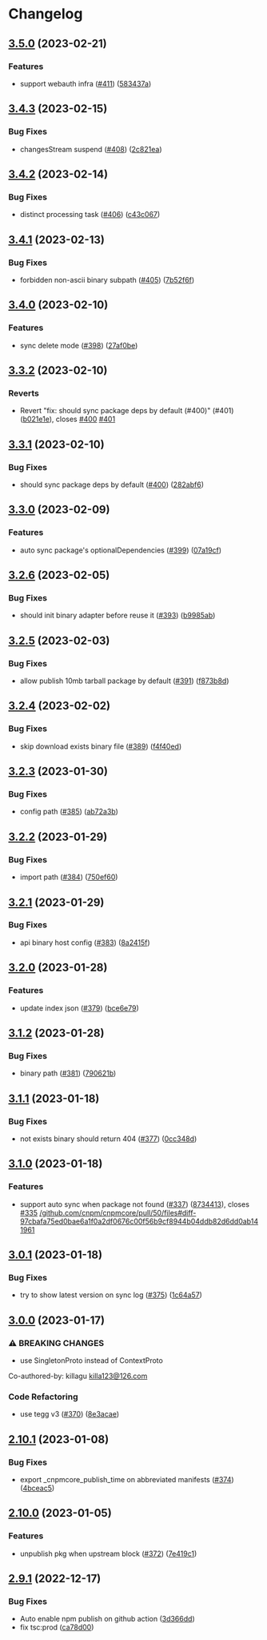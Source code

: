 # Changelog

## [3.5.0](https://github.com/cnpm/npmcore/compare/v3.4.3...v3.5.0) (2023-02-21)


### Features

* support webauth infra ([#411](https://github.com/cnpm/npmcore/issues/411)) ([583437a](https://github.com/cnpm/npmcore/commit/583437a83ea8cb04667629b70d637891808ae3dc))

## [3.4.3](https://github.com/cnpm/npmcore/compare/v3.4.2...v3.4.3) (2023-02-15)


### Bug Fixes

* changesStream suspend ([#408](https://github.com/cnpm/npmcore/issues/408)) ([2c821ea](https://github.com/cnpm/npmcore/commit/2c821eaa64a98b5515327ae5ffad0af2358a8554))

## [3.4.2](https://github.com/cnpm/npmcore/compare/v3.4.1...v3.4.2) (2023-02-14)


### Bug Fixes

* distinct processing task ([#406](https://github.com/cnpm/npmcore/issues/406)) ([c43c067](https://github.com/cnpm/npmcore/commit/c43c067211e80f402aa645cd9da36ae1e8c42153))

## [3.4.1](https://github.com/cnpm/npmcore/compare/v3.4.0...v3.4.1) (2023-02-13)


### Bug Fixes

* forbidden non-ascii binary subpath ([#405](https://github.com/cnpm/npmcore/issues/405)) ([7b52f6f](https://github.com/cnpm/npmcore/commit/7b52f6f30332a9d83be4f958bd3c9b0577021507))

## [3.4.0](https://github.com/cnpm/npmcore/compare/v3.3.2...v3.4.0) (2023-02-10)


### Features

* sync delete mode ([#398](https://github.com/cnpm/npmcore/issues/398)) ([27af0be](https://github.com/cnpm/npmcore/commit/27af0beaadba4e83177946100c3d47391c1c6b18))

## [3.3.2](https://github.com/cnpm/npmcore/compare/v3.3.1...v3.3.2) (2023-02-10)


### Reverts

* Revert "fix: should sync package deps by default (#400)" (#401) ([b021e1e](https://github.com/cnpm/npmcore/commit/b021e1ebc31b2eea118694b0816eeb99e5112f7d)), closes [#400](https://github.com/cnpm/npmcore/issues/400) [#401](https://github.com/cnpm/npmcore/issues/401)

## [3.3.1](https://github.com/cnpm/npmcore/compare/v3.3.0...v3.3.1) (2023-02-10)


### Bug Fixes

* should sync package deps by default ([#400](https://github.com/cnpm/npmcore/issues/400)) ([282abf6](https://github.com/cnpm/npmcore/commit/282abf692045f4660831ceacf7e1e7851ff58241))

## [3.3.0](https://github.com/cnpm/npmcore/compare/v3.2.6...v3.3.0) (2023-02-09)


### Features

* auto sync package's optionalDependencies ([#399](https://github.com/cnpm/npmcore/issues/399)) ([07a19cf](https://github.com/cnpm/npmcore/commit/07a19cfd1df84b4dce79e3fad666c91635d13d6e))

## [3.2.6](https://github.com/cnpm/npmcore/compare/v3.2.5...v3.2.6) (2023-02-05)


### Bug Fixes

* should init binary adapter before reuse it ([#393](https://github.com/cnpm/npmcore/issues/393)) ([b9985ab](https://github.com/cnpm/npmcore/commit/b9985ab1660a4b5a7957988d33be273c07ac2f9d))

## [3.2.5](https://github.com/cnpm/npmcore/compare/v3.2.4...v3.2.5) (2023-02-03)


### Bug Fixes

* allow publish 10mb tarball package by default ([#391](https://github.com/cnpm/npmcore/issues/391)) ([f873b8d](https://github.com/cnpm/npmcore/commit/f873b8d3e419fba22e9a3bbf906a7c2b5a3db14d))

## [3.2.4](https://github.com/cnpm/npmcore/compare/v3.2.3...v3.2.4) (2023-02-02)


### Bug Fixes

* skip download exists binary file ([#389](https://github.com/cnpm/npmcore/issues/389)) ([f4f40ed](https://github.com/cnpm/npmcore/commit/f4f40edf43452e2ffdaa626d3dd4281cf5391d7d))

## [3.2.3](https://github.com/cnpm/npmcore/compare/v3.2.2...v3.2.3) (2023-01-30)


### Bug Fixes

* config path ([#385](https://github.com/cnpm/npmcore/issues/385)) ([ab72a3b](https://github.com/cnpm/npmcore/commit/ab72a3bb8e0d429d1c96adbbc2a95ccf3ef11388))

## [3.2.2](https://github.com/cnpm/npmcore/compare/v3.2.1...v3.2.2) (2023-01-29)


### Bug Fixes

* import path ([#384](https://github.com/cnpm/npmcore/issues/384)) ([750ef60](https://github.com/cnpm/npmcore/commit/750ef6092ef35c73056081c620ff83bdc200bd52))

## [3.2.1](https://github.com/cnpm/npmcore/compare/v3.2.0...v3.2.1) (2023-01-29)


### Bug Fixes

* api binary host config ([#383](https://github.com/cnpm/npmcore/issues/383)) ([8a2415f](https://github.com/cnpm/npmcore/commit/8a2415f5a7e3e6ac5fb8df48ae2c2bd51ebf460e))

## [3.2.0](https://github.com/cnpm/npmcore/compare/v3.1.2...v3.2.0) (2023-01-28)


### Features

* update index json ([#379](https://github.com/cnpm/npmcore/issues/379)) ([bce6e79](https://github.com/cnpm/npmcore/commit/bce6e7971f21a9a3bad9a70d85214ce04462f0c4))

## [3.1.2](https://github.com/cnpm/npmcore/compare/v3.1.1...v3.1.2) (2023-01-28)


### Bug Fixes

* binary path ([#381](https://github.com/cnpm/npmcore/issues/381)) ([790621b](https://github.com/cnpm/npmcore/commit/790621b4b941f06ac075423c139c365bd440fb9e))

## [3.1.1](https://github.com/cnpm/npmcore/compare/v3.1.0...v3.1.1) (2023-01-18)


### Bug Fixes

* not exists binary should return 404 ([#377](https://github.com/cnpm/npmcore/issues/377)) ([0cc348d](https://github.com/cnpm/npmcore/commit/0cc348dd6e92ef8666d98991e8a6135a267ac2a6))

## [3.1.0](https://github.com/cnpm/npmcore/compare/v3.0.1...v3.1.0) (2023-01-18)


### Features

* support auto sync when package not found ([#337](https://github.com/cnpm/npmcore/issues/337)) ([8734413](https://github.com/cnpm/npmcore/commit/873441374fa67c2ec827ad7b9157d6f2f5dec217)), closes [#335](https://github.com/cnpm/npmcore/issues/335) [/github.com/cnpm/cnpmcore/pull/50/files#diff-97cbafa75ed0bae6a1f0a2df0676c00f56b9cf8944b04ddb82d6dd0ab141961](https://github.com/cnpm//github.com/cnpm/cnpmcore/pull/50/files/issues/diff-97cbafa75ed0bae6a1f0a2df0676c00f56b9cf8944b04ddb82d6dd0ab141961)

## [3.0.1](https://github.com/cnpm/npmcore/compare/v3.0.0...v3.0.1) (2023-01-18)


### Bug Fixes

* try to show latest version on sync log ([#375](https://github.com/cnpm/npmcore/issues/375)) ([1c64a57](https://github.com/cnpm/npmcore/commit/1c64a57dbe65f062751b11df7e5aa698e8fb1c77))

## [3.0.0](https://github.com/cnpm/npmcore/compare/v2.10.1...v3.0.0) (2023-01-17)


### ⚠ BREAKING CHANGES

* use SingletonProto instead of ContextProto

Co-authored-by: killagu <killa123@126.com>

### Code Refactoring

* use tegg v3 ([#370](https://github.com/cnpm/npmcore/issues/370)) ([8e3acae](https://github.com/cnpm/npmcore/commit/8e3acaead9d0b9d54f0d62444d51d8a34e0842ef))

## [2.10.1](https://github.com/cnpm/npmcore/compare/v2.10.0...v2.10.1) (2023-01-08)


### Bug Fixes

* export _cnpmcore_publish_time on abbreviated manifests ([#374](https://github.com/cnpm/npmcore/issues/374)) ([4bceac5](https://github.com/cnpm/npmcore/commit/4bceac5a4c94f8e8624ae1113ad1c5e69a5a2ae1))

## [2.10.0](https://github.com/cnpm/npmcore/compare/v2.9.1...v2.10.0) (2023-01-05)


### Features

* unpublish pkg when upstream block ([#372](https://github.com/cnpm/npmcore/issues/372)) ([7e419c1](https://github.com/cnpm/npmcore/commit/7e419c1fb4fe297adea86cb5d9eae4c8e77e2aec))

## [2.9.1](https://github.com/cnpm/npmcore/compare/v2.9.0...v2.9.1) (2022-12-17)


### Bug Fixes

* Auto enable npm publish on github action ([3d366dd](https://github.com/cnpm/npmcore/commit/3d366dd996161f8f08ae43bde29b7768f5a5241c))
* fix tsc:prod ([ca78d00](https://github.com/cnpm/npmcore/commit/ca78d00f28930180a9374c01d2a9b3b47d6e9db3))
